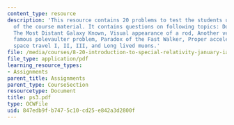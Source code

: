 ```yaml
---
content_type: resource
description: 'This resource contains 20 problems to test the students understanding
  of the course material. It contains questions on following topics: Doppler shift,
  The Most Distant Galaxy Known, Visual appearance of a rod, Another version of the
  famous polevaulter problem, Paradox of the Fast Walker, Proper acceleration, Hyperbolic
  space travel I, II, III, and Long lived muons.'
file: /media/courses/8-20-introduction-to-special-relativity-january-iap-2005/847edb9fb7475c10cd25e842a3d2800f_ps3.pdf
file_type: application/pdf
learning_resource_types:
- Assignments
parent_title: Assignments
parent_type: CourseSection
resourcetype: Document
title: ps3.pdf
type: OCWFile
uid: 847edb9f-b747-5c10-cd25-e842a3d2800f
---
```

